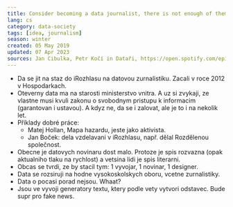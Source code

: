 ```yaml
---
title: Consider becoming a data journalist, there is not enough of them
lang: cs
category: data-society
tags: [idea, journalism]
season: winter
created: 05 May 2019
updated: 07 Apr 2023
sources: Jan Cibulka, Petr Kočí in Dataři, https://open.spotify.com/episode/1rwPmT7odS6PLjJmp08BIZ
---
```


- Da se jit na staz do iRozhlasu na datovou zurnalistiku. Zacali v roce 2012 v Hospodarkach.
- Oteverny data ma na starosti ministerstvo vnitra. A uz si zvykaji, ze vlastne musi kvuli zakonu o svobodnym pristupu k informacim (garantovan i ustavou). A kdyz ne, da se i zalovat, ale je to i na nekolik let.
- Příklady dobré práce:
	- Matej Hollan, Mapa hazardu, jeste jako aktivista.
	- Jan Boček: dela vzdelavani v iRozhlasu, např. dělal Rozdělenou společnost.
- Obecne je datovych novinaru dost malo. Protoze je spis rozvazna (opak aktualniho tlaku na rychlost) a vetsina lidi je spis literarni.
- Obcas se tvrdi, ze by stacil tym: 1 vyvojar, 1 novinar, 1 designer.
- Data se rozsiruji na hodne vysokoskolskych oboru, vcetne zurnalistiky.
- Data o pocasi porad nejsou. Whaat?
- Jsou ve vyvoji generatory textu, ktery podle vety vytvori odstavec. Bude supr pro fake news.